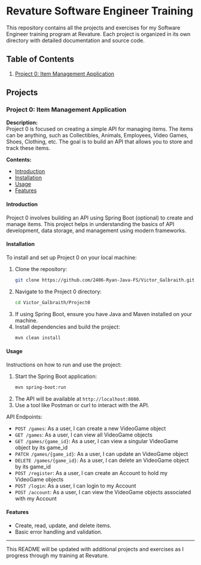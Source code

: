 # Revature Software Engineer Training

This repository contains all the projects and exercises for my Software Engineer training program at Revature. Each project is organized in its own directory with detailed documentation and source code.

## Table of Contents

1. [Project 0: Item Management Application](#project-0-item-management-application)

## Projects

### Project 0: Item Management Application

**Description:**  
Project 0 is focused on creating a simple API for managing items. The items can be anything, such as Collectibles, Animals, Employees, Video Games, Shoes, Clothing, etc. The goal is to build an API that allows you to store and track these items.

**Contents:**
- [Introduction](#introduction)
- [Installation](#installation)
- [Usage](#usage)
- [Features](#features)

#### Introduction

Project 0 involves building an API using Spring Boot (optional) to create and manage items. This project helps in understanding the basics of API development, data storage, and management using modern frameworks.

#### Installation

To install and set up Project 0 on your local machine:

1. Clone the repository:
    ```sh
    git clone https://github.com/2406-Ryan-Java-FS/Victor_Galbraith.git
    ```
2. Navigate to the Project 0 directory:
    ```sh
    cd Victor_Galbraith/Project0
    ```
3. If using Spring Boot, ensure you have Java and Maven installed on your machine.
4. Install dependencies and build the project:
    ```sh
    mvn clean install
    ```

#### Usage

Instructions on how to run and use the project:

1. Start the Spring Boot application:
    ```sh
    mvn spring-boot:run
    ```
2. The API will be available at `http://localhost:8080`.
3. Use a tool like Postman or curl to interact with the API.

API Endpoints:
- `POST /games`: As a user, I can create a new VideoGame object
- `GET /games`: As a user, I can view all VideoGame objects
- `GET /games/{game_id}`: As a user, I can view a singular VideoGame object by its game_id
- `PATCH /games/{game_id}`: As a user, I can update an VideoGame object
- `DELETE /games/{game_id}`: As a user, I can delete an VideoGame object by its game_id
- `POST /register`: As a user, I can create an Account to hold my VideoGame objects
- `POST /login`: As a user, I can login to my Account
- `POST /account`: As a user, I can view the VideoGame objects associated with my Account

#### Features

- Create, read, update, and delete items.
- Basic error handling and validation.

---

This README will be updated with additional projects and exercises as I progress through my training at Revature.
